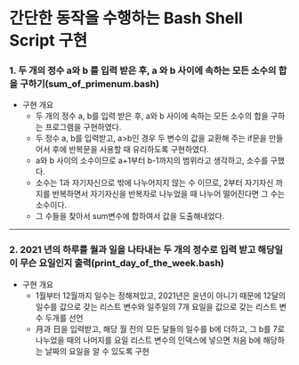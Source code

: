 # 간단한 동작을 수행하는 Bash Shell Script 구현
### 1. 두 개의 정수 a와 b 를 입력 받은 후, a 와 b 사이에 속하는 모든 소수의 합을 구하기(sum_of_primenum.bash)
* 구현 개요
  * 두 개의 정수 a, b를 입력 받은 후, a와 b 사이에 속하는 모든 소수의 합을 구하는 프로그램을 구현하였다.
  * 두 정수 a, b를 입력받고, a>b인 경우 두 변수의 값을 교환해 주는 if문을 만들어서 후에 반복문을 사용할 때 유리하도록 구현하였다.
  * a와 b 사이의 소수이므로 a+1부터 b-1까지의 범위라고 생각하고, 소수를 구했다.
  * 소수는 1과 자기자신으로 밖에 나누어지지 않는 수 이므로, 2부터 자기자신 까지를 반복하면서 자기자신을 반복자로 나누었을 때 나누어 떨어진다면 그 수는 소수이다.
  * 그 수들을 찾아서 sum변수에 합하여서 값을 도출해내었다.
- - -
### 2. 2021 년의 하루를 월과 일을 나타내는 두 개의 정수로 입력 받고 해당일이 무슨 요일인지 출력(print_day_of_the_week.bash)
* 구현 개요
  * 1월부터 12월까지 일수는 정해져있고, 2021년은 윤년이 아니기 때문에 12달의 일수를 값으로 갖는 리스트 변수와 일주일의 7개 요일을 값으로 갖는 리스트 변수 두개를 선언
  * 月과 日을 입력받고, 해당 월 전의 모든 달들의 일수를 b에 더하고, 그 b를 7로 나누었을 때의 나머지를 요일 리스트 변수의 인덱스에 넣으면 처음 b에 해당하는 날짜의 요일을 알 수 있도록 구현

